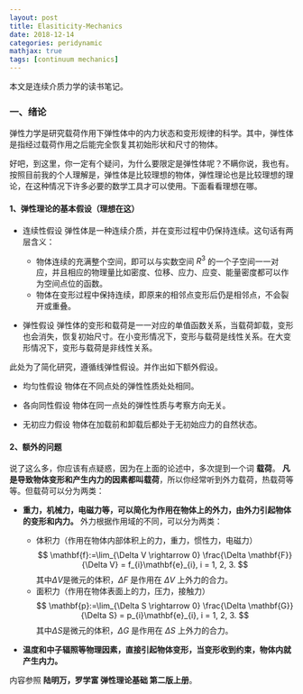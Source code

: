 ```yaml
---
layout: post
title: Elasiticity-Mechanics
date: 2018-12-14
categories: peridynamic
mathjax: true
tags: [continuum mechanics]
---
```

本文是连续介质力学的读书笔记。
<!--more-->
### 一、绪论
弹性力学是研究载荷作用下弹性体中的内力状态和变形规律的科学。其中，弹性体是指经过载荷作用之后能完全恢复其初始形状和尺寸的物体。

好吧，到这里，你一定有个疑问，为什么要限定是弹性体呢？不瞒你说，我也有。按照目前我的个人理解是，弹性体是比较理想的物体，弹性理论也是比较理想的理论，在这种情况下许多必要的数学工具才可以使用。下面看看理想在哪。

#### 1、弹性理论的基本假设（理想在这）

- 连续性假设
弹性体是一种连续介质，并在变形过程中仍保持连续。这句话有两层含义：
   - 物体连续的充满整个空间，即可以与实数空间 $R^3$ 的一个子空间一一对应，并且相应的物理量比如密度、位移、应力、应变、能量密度都可以作为空间点位的函数。
   - 物体在变形过程中保持连续，即原来的相邻点变形后仍是相邻点，不会裂开或重叠。

- 弹性假设
弹性体的变形和载荷是一一对应的单值函数关系，当载荷卸载，变形也会消失，恢复初始尺寸。在小变形情况下，变形与载荷是线性关系。在大变形情况下，变形与载荷是非线性关系。

此处为了简化研究，遵循线弹性假设。并作出如下额外假设。
- 均匀性假设
物体在不同点处的弹性性质处处相同。

- 各向同性假设
物体在同一点处的弹性性质与考察方向无关。

- 无初应力假设
物体在加载前和卸载后都处于无初始应力的自然状态。

#### 2、额外的问题
说了这么多，你应该有点疑惑，因为在上面的论述中，多次提到一个词 **载荷**。
**凡是导致物体变形和产生内力的因素都叫载荷**，所以你经常听到外力载荷，热载荷等等。但载荷可以分为两类：
- **重力，机械力，电磁力等，可以简化为作用在物体上的外力，由外力引起物体的变形和内力。**
外力根据作用域的不同，可以分为两类：
   - 体积力（作用在物体内部体积上的力，重力，惯性力，电磁力）
      $$
         \mathbf{f}:=\lim_{\Delta V \rightarrow 0} \frac{\Delta \mathbf{F}}{\Delta V} = f_{i}\mathbf{e}_{i}, i = 1, 2, 3.
      $$
      其中$\Delta V$是微元的体积，$\Delta F$ 是作用在 $\Delta V$ 上外力的合力。
   - 面积力（作用在物体表面上的力，压力，接触力）
      $$
         \mathbf{p}:=\lim_{\Delta S \rightarrow 0} \frac{\Delta \mathbf{G}}{\Delta S} = p_{i}\mathbf{e}_{i}, i = 1, 2, 3.
      $$
      其中$\Delta S$是微元的体积，$\Delta G$ 是作用在 $\Delta S$ 上外力的合力。


- **温度和中子辐照等物理因素，直接引起物体变形，当变形收到约束，物体内就产生内力。**

内容参照 **陆明万，罗学富  弹性理论基础 第二版上册**。